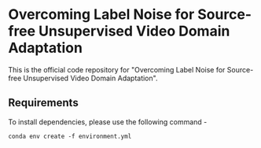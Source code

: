 # Overcoming Label Noise for Source-free Unsupervised Video Domain Adaptation


This is the official code repository for "Overcoming Label Noise for Source-free Unsupervised Video Domain Adaptation".


## Requirements

To install dependencies, please use the following command -

```
conda env create -f environment.yml
```

